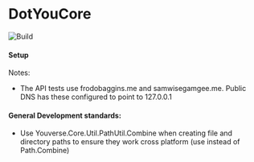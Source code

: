 # DotYouCore

![Build](https://github.com/YouFoundation/DotYouCore/actions/workflows/dotnet.yml/badge.svg)


#### Setup

Notes:
* The API tests use frodobaggins.me and samwisegamgee.me.  Public DNS has these configured to point to 127.0.0.1

#### General Development standards: 
- Use Youverse.Core.Util.PathUtil.Combine when creating file and directory paths to ensure they work cross platform (use instead of Path.Combine)
